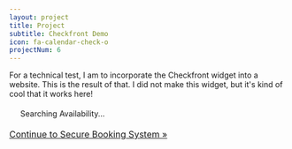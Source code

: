 ```yaml
---
layout: project
title: Project
subtitle: Checkfront Demo
icon: fa-calendar-check-o
projectNum: 6
---
```


For a technical test, I am to incorporate the Checkfront widget into a website. This is the result of that. I did not make this widget, but it's kind of cool that it works here!

<div>
<script type="text/javascript" src="//dev-jaycoughlan.checkfront.com/lib/interface--31.js"></script>
<!-- CHECKFRONT BOOKING PLUGIN v23-->
<div id="CHECKFRONT_WIDGET_01"><p id="CHECKFRONT_LOADER" style="background: url('//dev-jaycoughlan.checkfront.com/images/loader.gif') left center no-repeat; padding: 5px 5px 5px 20px">Searching Availability...</p></div>
<script>
new DROPLET.Widget ({
host: 'dev-jaycoughlan.checkfront.com',
target: 'CHECKFRONT_WIDGET_01',
provider: 'droplet'
}).render();
</script>
<noscript><a href="https://dev-jaycoughlan.checkfront.com/reserve/" style="font-size: 16px">Continue to Secure Booking System &raquo;</a></noscript>
</div>
